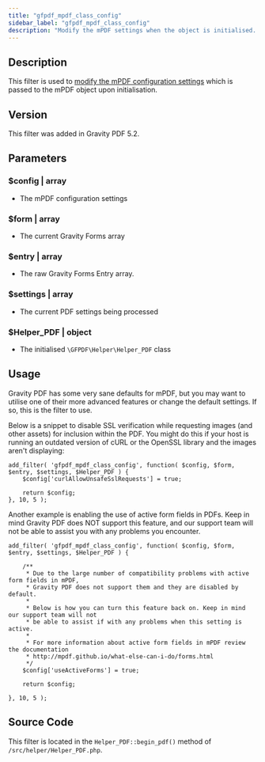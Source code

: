 ```yaml
---
title: "gfpdf_mpdf_class_config"
sidebar_label: "gfpdf_mpdf_class_config"
description: "Modify the mPDF settings when the object is initialised. Use this filter to change the default configuration settings for mPDF."
---
```


## Description 

This filter is used to [modify the mPDF configuration settings](https://github.com/mpdf/mpdf/blob/development/src/Config/ConfigVariables.php) which is passed to the mPDF object upon initialisation.

## Version

This filter was added in Gravity PDF 5.2.

## Parameters

### $config | array
*  The mPDF configuration settings

### $form | array
*  The current Gravity Forms array

### $entry | array 
*  The raw Gravity Forms Entry array.

### $settings | array
*  The current PDF settings being processed

### $Helper_PDF | object
*  The initialised `\GFPDF\Helper\Helper_PDF` class

## Usage 

Gravity PDF has some very sane defaults for mPDF, but you may want to utilise one of their more advanced features or change the default settings. If so, this is the filter to use. 

Below is a snippet to disable SSL verification while requesting images (and other assets) for inclusion within the PDF. You might do this if your host is running an outdated version of cURL or the OpenSSL library and the images aren't displaying:

``` 
add_filter( 'gfpdf_mpdf_class_config', function( $config, $form, $entry, $settings, $Helper_PDF ) {
	$config['curlAllowUnsafeSslRequests'] = true;

	return $config;
}, 10, 5 );
```

Another example is enabling the use of active form fields in PDFs. Keep in mind Gravity PDF does NOT support this feature, and our support team will not be able to assist you with any problems you encounter.

``` 
add_filter( 'gfpdf_mpdf_class_config', function( $config, $form, $entry, $settings, $Helper_PDF ) {

	/**
	 * Due to the large number of compatibility problems with active form fields in mPDF,
	 * Gravity PDF does not support them and they are disabled by default.
	 *
	 * Below is how you can turn this feature back on. Keep in mind our support team will not
	 * be able to assist if with any problems when this setting is active.
	 *
	 * For more information about active form fields in mPDF review the documentation
	 * http://mpdf.github.io/what-else-can-i-do/forms.html
	 */
	$config['useActiveForms'] = true;

	return $config;

}, 10, 5 );
```

## Source Code 

This filter is located in the `Helper_PDF::begin_pdf()` method of `/src/helper/Helper_PDF.php`.
